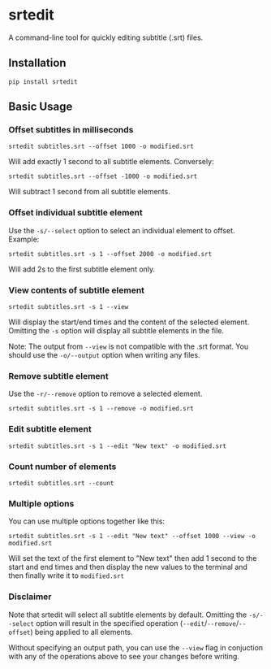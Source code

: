 # srtedit

A command-line tool for quickly editing subtitle (.srt) files.

## Installation

```
pip install srtedit
```

## Basic Usage

### Offset subtitles in milliseconds

```
srtedit subtitles.srt --offset 1000 -o modified.srt
```

Will add exactly 1 second to all subtitle elements. Conversely:

```
srtedit subtitles.srt --offset -1000 -o modified.srt
```

Will subtract 1 second from all subtitle elements.

### Offset individual subtitle element

Use the `-s/--select` option to select an individual element to offset. Example:

```
srtedit subtitles.srt -s 1 --offset 2000 -o modified.srt
```

Will add 2s to the first subtitle element only.

### View contents of subtitle element

```
srtedit subtitles.srt -s 1 --view
```

Will display the start/end times and the content of the selected element. Omitting the `-s` option will display all subtitle elements in the file.

Note: The output from `--view` is not compatible with the .srt format. You should use the `-o/--output` option when writing any files.

### Remove subtitle element

Use the `-r/--remove` option to remove a selected element.

```
srtedit subtitles.srt -s 1 --remove -o modified.srt
```

### Edit subtitle element

```
srtedit subtitles.srt -s 1 --edit "New text" -o modified.srt
```

### Count number of elements

```
srtedit subtitles.srt --count
```

### Multiple options

You can use multiple options together like this:

```
srtedit subtitles.srt -s 1 --edit "New text" --offset 1000 --view -o modified.srt
```

Will set the text of the first element to "New text" then add 1 second to the start and end times and then display the new values to the terminal and then finally write it to `modified.srt`

### Disclaimer

Note that srtedit will select all subtitle elements by default. Omitting the `-s/--select` option will result in the specified operation (`--edit`/`--remove`/`--offset`) being applied to all elements.

Without specifying an output path, you can use the `--view` flag in conjuction with any of the operations above to see your changes before writing.